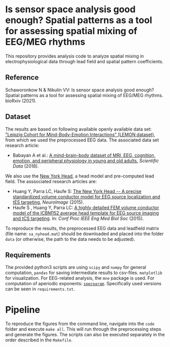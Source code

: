 # Is sensor space analysis good enough? Spatial patterns as a tool for assessing spatial mixing of EEG/MEG rhythms

This repository provides analysis code to analyze spatial mixing in electrophysiological data through lead field and spatial pattern coefficients. 

## Reference

Schaworonkow N & Nikulin VV: Is sensor space analysis good enough? Spatial patterns as a tool for assessing spatial mixing of EEG/MEG rhythms. bioRxiv (2021).

## Dataset

The results are based on following available openly available data set: ["Leipzig Cohort for Mind-Body-Emotion Interactions" (LEMON dataset)](http://fcon_1000.projects.nitrc.org/indi/retro/MPI_LEMON.html), from which we used the preprocessed EEG data. The associated data set research article: 
- Babayan A et al.: [A mind-brain-body dataset of MRI, EEG, cognition, emotion, and peripheral physiology in young and old adults.](http://www.nature.com/articles/sdata2018308) _Scientific Data_ (2018).

We also use the [New York Head](https://www.parralab.org/nyhead/), a head model and pre-computed lead field. The asssociated research articles are: 
-  Huang Y, Parra LC, Haufe S: [The New York Head -- A precise standardized volume conductor model for EEG source localization and tES targeting](https://www.sciencedirect.com/science/article/pii/S1053811915011325), _NeuroImage_ (2015).
- Haufe S , Huang Y, Parra LC: [A highly detailed FEM volume conductor model of the ICBM152 average head template for EEG source imaging and tCS targeting](https://www.parralab.org/nyhead/HauHuaPar-embc-2015.pdf). In: _Conf Proc IEEE Eng Med Biol Soc_ (2015).

To reproduce the results, the preprocessed EEG data and leadfield matrix (file name: ```sa_nyhead.mat```) should be downloaded and placed into the folder ```data``` (or otherwise, the path to the data needs to be adjusted).

## Requirements

The provided python3 scripts are using ```scipy``` and ```numpy``` for general computation, ```pandas``` for saving intermediate results to csv-files. ```matplotlib``` for visualization. For EEG-related analysis, the ```mne``` package is used. For computation of aperiodic exponents: [```specparam```](https://specparam-tools.github.io/). Specifically used versions can be seen in ```requirements.txt```. 

# Pipeline
To reproduce the figures from the command line, navigate into the ```code``` folder and execute ```make all```. This will run through the preprocessing steps and generate the figures. The scripts can also be executed separately in the order described in the ```Makefile```.